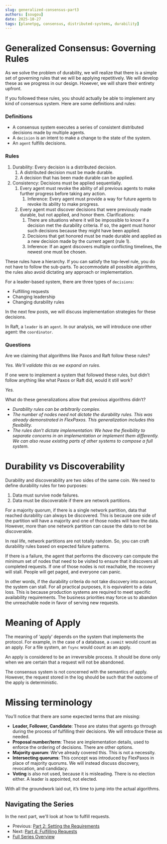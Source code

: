 ```yaml
---
slug: generalized-consensus-part3
authors: [sougou]
date: 2025-10-27
tags: [planetpg, consensus, distributed-systems, durability]
---
```


# Generalized Consensus: Governing Rules

As we solve the problem of durability, we will realize that there is a simple set of governing rules that we will be applying repetitively. We will develop these as we progress in our design. However, we will share their entirety upfront.

If you followed these rules, you should actually be able to implement any kind of consensus system. Here are some definitions and rules:

<!--truncate-->

### Definitions

- A consensus system executes a series of consistent distributed decisions made by multiple agents.
- A `decision` is an intent to make a change to the state of the system.
- An `agent` fulfills decisions.

### Rules

1. Durability: Every decision is a distributed decision.
    1. A distributed decision must be made durable.
    2. A decision that has been made durable can be applied.
2. Consistency: Decisions must be applied sequentially.
    1. Every agent must revoke the ability of all previous agents to make further progress before taking any action.
        1. Inference: Every agent must provide a way for future agents to revoke its ability to make progress.
    2. Every agent must discover decisions that were previously made durable, but not applied, and honor them. Clarifications:
        1. There are situations where it will be impossible to know if a decision met the durability criteria. If so, the agent must honor such decisions because they might have been applied.
        2. Decisions that get honored must be made durable and applied as a new decision made by the current agent (rule 1).
        3. Inference: If an agent discovers multiple conflicting timelines, the newest one must be chosen.

These rules have a hierarchy. If you can satisfy the top-level rule, you do not have to follow the sub-parts. To accommodate all possible algorithms, the rules also avoid dictating any approach or implementation.

For a leader-based system, there are three types of `decisions`:

- Fulfilling requests
- Changing leadership
- Changing durability rules

In the next few posts, we will discuss implementation strategies for these decisions.

In Raft, a `leader` is an `agent`. In our analysis, we will introduce one other agent: the `coordinator`.

### Questions

Are we claiming that algorithms like Paxos and Raft follow these rules?

*Yes. We’ll validate this as we expand on rules.*

If one were to implement a system that followed these rules, but didn’t follow anything like what Paxos or Raft did, would it still work?

*Yes.*

What do these generalizations allow that previous algorithms didn’t?

- *Durability rules can be arbitrarily complex.*
- *The number of nodes need not dictate the durability rules. This was already demonstrated in FlexPaxos. This generalization includes this flexibility.*
- *The rules don’t dictate implementation: We have the flexibility to separate concerns in an implementation or implement them differently. We can also reuse existing parts of other systems to compose a full system.*

# Durability vs Discoverability

Durability and discoverability are two sides of the same coin. We need to define durability rules for two purposes:

1. Data must survive node failures.
2. Data must be discoverable if there are network partitions.

For a majority quorum, if there is a single network partition, data that reached durability can always be discovered. This is because one side of the partition will have a majority and one of those nodes will have the data. However, more than one network partition can cause the data to not be discoverable.

In real life, network partitions are not totally random. So, you can craft durability rules based on expected failure patterns.

If there is a failure, the agent that performs the discovery can compute the minimum set of nodes that need to be visited to ensure that it discovers all completed requests. If one of those nodes is not reachable, the recovery will stall. People will get paged, and everyone can panic.

In other words, if the durability criteria do not take discovery into account, the system can stall. For all practical purposes, it is equivalent to a data loss. This is because production systems are required to meet specific availability requirements. The business priorities may force us to abandon the unreachable node in favor of serving new requests.

# Meaning of Apply

The meaning of ‘apply’ depends on the system that implements the protocol. For example, in the case of a database, a `commit` would count as an apply. For a file system, an `fsync` would count as an apply.

An apply is considered to be an irreversible process. It should be done only when we are certain that a request will not be abandoned.

The consensus system is not concerned with the semantics of apply. However, the request stored in the log should be such that the outcome of the apply is deterministic.

# Missing terminology

You’ll notice that there are some expected terms that are missing:

- **Leader, Follower, Candidate**: These are states that agents go through during the process of fulfilling their decisions. We will introduce these as needed.
- **Proposal number/term**: These are implementation details, used to enforce the ordering of decisions. There are other options.
- **Majority quorum**: We’ve already covered this. This is not a necessity.
- **Intersecting quorums**: This concept was introduced by FlexPaxos in place of majority quorums. We will instead discuss discovery, revocation, and candidacy.
- **Voting** is also not used, because it is misleading. There is no election either. A leader is appointed, not elected.

With all the groundwork laid out, it’s time to jump into the actual algorithms.

## Navigating the Series

In the next part, we'll look at how to fulfill requests.

* Previous: [Part 2: Setting the Requirements](/blog/generalized-consensus-part2)
* Next: [Part 4: Fulfilling Requests](/blog/generalized-consensus-part4)
* [Full Series Overview](/blog/generalized-consensus)
